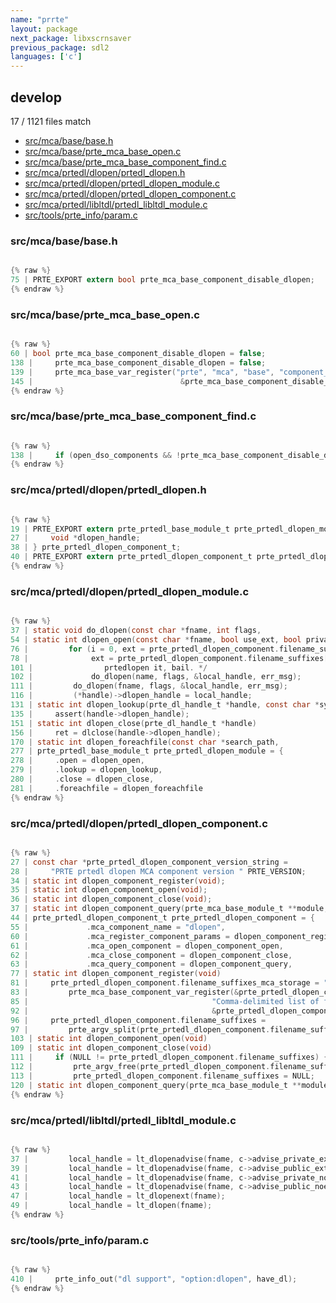 ```yaml
---
name: "prrte"
layout: package
next_package: libxscrnsaver
previous_package: sdl2
languages: ['c']
---
```

## develop
17 / 1121 files match

 - [src/mca/base/base.h](#srcmcabasebaseh)
 - [src/mca/base/prte_mca_base_open.c](#srcmcabaseprte_mca_base_openc)
 - [src/mca/base/prte_mca_base_component_find.c](#srcmcabaseprte_mca_base_component_findc)
 - [src/mca/prtedl/dlopen/prtedl_dlopen.h](#srcmcaprtedldlopenprtedl_dlopenh)
 - [src/mca/prtedl/dlopen/prtedl_dlopen_module.c](#srcmcaprtedldlopenprtedl_dlopen_modulec)
 - [src/mca/prtedl/dlopen/prtedl_dlopen_component.c](#srcmcaprtedldlopenprtedl_dlopen_componentc)
 - [src/mca/prtedl/libltdl/prtedl_libltdl_module.c](#srcmcaprtedllibltdlprtedl_libltdl_modulec)
 - [src/tools/prte_info/param.c](#srctoolsprte_infoparamc)

### src/mca/base/base.h

```c

{% raw %}
75 | PRTE_EXPORT extern bool prte_mca_base_component_disable_dlopen;
{% endraw %}

```
### src/mca/base/prte_mca_base_open.c

```c

{% raw %}
60 | bool prte_mca_base_component_disable_dlopen = false;
138 |     prte_mca_base_component_disable_dlopen = false;
139 |     prte_mca_base_var_register("prte", "mca", "base", "component_disable_dlopen",
145 |                                 &prte_mca_base_component_disable_dlopen);
{% endraw %}

```
### src/mca/base/prte_mca_base_component_find.c

```c

{% raw %}
138 |     if (open_dso_components && !prte_mca_base_component_disable_dlopen) {
{% endraw %}

```
### src/mca/prtedl/dlopen/prtedl_dlopen.h

```c

{% raw %}
19 | PRTE_EXPORT extern prte_prtedl_base_module_t prte_prtedl_dlopen_module;
27 |     void *dlopen_handle;
38 | } prte_prtedl_dlopen_component_t;
40 | PRTE_EXPORT extern prte_prtedl_dlopen_component_t prte_prtedl_dlopen_component;
{% endraw %}

```
### src/mca/prtedl/dlopen/prtedl_dlopen_module.c

```c

{% raw %}
37 | static void do_dlopen(const char *fname, int flags,
54 | static int dlopen_open(const char *fname, bool use_ext, bool private_namespace,
76 |         for (i = 0, ext = prte_prtedl_dlopen_component.filename_suffixes[i];
78 |              ext = prte_prtedl_dlopen_component.filename_suffixes[++i]) {
101 |                prtedlopen it, bail. */
102 |             do_dlopen(name, flags, &local_handle, err_msg);
111 |         do_dlopen(fname, flags, &local_handle, err_msg);
116 |         (*handle)->dlopen_handle = local_handle;
131 | static int dlopen_lookup(prte_dl_handle_t *handle, const char *symbol,
135 |     assert(handle->dlopen_handle);
151 | static int dlopen_close(prte_dl_handle_t *handle)
156 |     ret = dlclose(handle->dlopen_handle);
170 | static int dlopen_foreachfile(const char *search_path,
277 | prte_prtedl_base_module_t prte_prtedl_dlopen_module = {
278 |     .open = dlopen_open,
279 |     .lookup = dlopen_lookup,
280 |     .close = dlopen_close,
281 |     .foreachfile = dlopen_foreachfile
{% endraw %}

```
### src/mca/prtedl/dlopen/prtedl_dlopen_component.c

```c

{% raw %}
27 | const char *prte_prtedl_dlopen_component_version_string =
28 |     "PRTE prtedl dlopen MCA component version " PRTE_VERSION;
34 | static int dlopen_component_register(void);
35 | static int dlopen_component_open(void);
36 | static int dlopen_component_close(void);
37 | static int dlopen_component_query(prte_mca_base_module_t **module, int *priority);
44 | prte_prtedl_dlopen_component_t prte_prtedl_dlopen_component = {
55 |             .mca_component_name = "dlopen",
60 |             .mca_register_component_params = dlopen_component_register,
61 |             .mca_open_component = dlopen_component_open,
62 |             .mca_close_component = dlopen_component_close,
63 |             .mca_query_component = dlopen_component_query,
77 | static int dlopen_component_register(void)
81 |     prte_prtedl_dlopen_component.filename_suffixes_mca_storage = ".so,.dylib,.dll,.sl";
83 |         prte_mca_base_component_var_register(&prte_prtedl_dlopen_component.base.base_version,
85 |                                         "Comma-delimited list of filename suffixes that the PRTE dlopen component will try",
92 |                                         &prte_prtedl_dlopen_component.filename_suffixes_mca_storage);
96 |     prte_prtedl_dlopen_component.filename_suffixes =
97 |         prte_argv_split(prte_prtedl_dlopen_component.filename_suffixes_mca_storage,
103 | static int dlopen_component_open(void)
109 | static int dlopen_component_close(void)
111 |     if (NULL != prte_prtedl_dlopen_component.filename_suffixes) {
112 |         prte_argv_free(prte_prtedl_dlopen_component.filename_suffixes);
113 |         prte_prtedl_dlopen_component.filename_suffixes = NULL;
120 | static int dlopen_component_query(prte_mca_base_module_t **module, int *priority)
{% endraw %}

```
### src/mca/prtedl/libltdl/prtedl_libltdl_module.c

```c

{% raw %}
37 |         local_handle = lt_dlopenadvise(fname, c->advise_private_ext);
39 |         local_handle = lt_dlopenadvise(fname, c->advise_public_ext);
41 |         local_handle = lt_dlopenadvise(fname, c->advise_private_noext);
43 |         local_handle = lt_dlopenadvise(fname, c->advise_public_noext);
47 |         local_handle = lt_dlopenext(fname);
49 |         local_handle = lt_dlopen(fname);
{% endraw %}

```
### src/tools/prte_info/param.c

```c

{% raw %}
410 |     prte_info_out("dl support", "option:dlopen", have_dl);
{% endraw %}

```